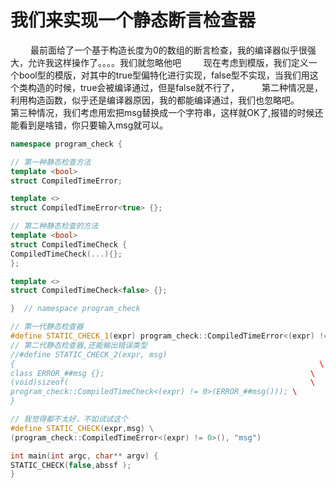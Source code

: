 
# 我们来实现一个静态断言检查器
&emsp;&emsp; 最前面给了一个基于构造长度为0的数组的断言检查，我的编译器似乎很强大，允许我这样操作了。。。。我们就忽略他吧
&emsp;&emsp; 现在考虑到模版，我们定义一个bool型的模版，对其中的true型偏特化进行实现，false型不实现，当我们用这个类构造的时候，true会被编译通过，但是false就不行了，
&emsp;&emsp; 第二种情况是，利用构造函数，似乎还是编译器原因，我的都能编译通过，我们也忽略吧。
&emsp;&emsp; 第三种情况，我们考虑用宏把msg替换成一个字符串，这样就OK了,报错的时候还能看到是啥错，你只要输入msg就可以。
```cpp
namespace program_check {

// 第一种静态检查方法
template <bool>
struct CompiledTimeError;

template <>
struct CompiledTimeError<true> {};

// 第二种静态检查的方法
template <bool>
struct CompiledTimeCheck {
CompiledTimeCheck(...){};
};

template <>
struct CompiledTimeCheck<false> {};

}  // namespace program_check

// 第一代静态检查器
#define STATIC_CHECK_1(expr) program_check::CompiledTimeError<(expr) != 0>()
// 第二代静态检查器,还能输出错误类型
//#define STATIC_CHECK_2(expr, msg)                                        \
{                                                                    \
class ERROR_##msg {};                                              \
(void)sizeof(                                                      \
program_check::CompiledTimeCheck<(expr) != 0>(ERROR_##msg())); \
}

// 我觉得都不太好，不如试试这个
#define STATIC_CHECK(expr,msg) \
(program_check::CompiledTimeError<(expr) != 0>(), "msg")

int main(int argc, char** argv) {
STATIC_CHECK(false,abssf );
}
```


